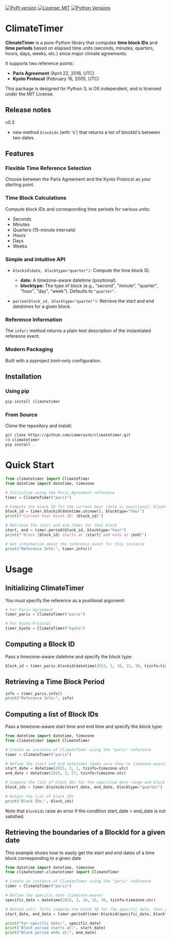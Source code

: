 [![PyPI version](https://img.shields.io/pypi/v/climatetimer.svg)](https://pypi.org/project/climatetimer/)
[![License: MIT](https://img.shields.io/badge/License-MIT-yellow.svg)](LICENSE)
[![Python Versions](https://img.shields.io/pypi/pyversions/climatetimer.svg)](https://pypi.org/project/climatetimer/)

# ClimateTimer

**ClimateTimer** is a pure-Python library that computes **time block IDs** and **time periods** based on elapsed time units (seconds, minutes, quarters, hours, days, weeks, etc.) since major climate agreements.

It supports two reference points:
- **Paris Agreement** (April 22, 2016, UTC)
- **Kyoto Protocol** (February 16, 2005, UTC)

This package is designed for Python 3, is OS independent, and is licensed under the MIT License.

## Release notes

v0.3
- new method `blockids` (with 's') that returns a list of blockId's between two dates.

## Features

### Flexible Time Reference Selection
Choose between the Paris Agreement and the Kyoto Protocol as your starting point.

### Time Block Calculations
Compute block IDs and corresponding time periods for various units:
  - Seconds
  - Minutes
  - Quarters (15-minute intervals)
  - Hours
  - Days
  - Weeks

### Simple and intuitive API

  - `blockid(date, blocktype="quarter")`: Compute the time block ID.  
    - **date:** A timezone-aware datetime (positional).  
    - **blocktype:** The type of block (e.g., "second", "minute", "quarter", "hour", "day", "week"). Defaults to `"quarter"`.

  - `period(block_id, blocktype="quarter")`: Retrieve the start and end datetimes for a given block.

### Reference Information
  The `info()` method returns a plain-text description of the instantiated reference event.

### Modern Packaging
Built with a pyproject.toml–only configuration.

## Installation

### Using pip
```bash
pip install climatetimer
```

### From Source
Clone the repository and install:
```bash
git clone https://github.com/cameraink/climatetimer.git
cd climatetimer
pip install .
```

# Quick Start
```python
from climatetimer import ClimateTimer
from datetime import datetime, timezone

# Initialize using the Paris Agreement reference
timer = ClimateTimer("paris")

# Compute the block ID for the current hour (date is positional; blocktype defaults to "quarter")
block_id = timer.blockid(datetime.utcnow(), blocktype="hour")
print(f"Current hour block ID: {block_id}")

# Retrieve the start and end times for that block
start, end = timer.period(block_id, blocktype="hour")
print(f"Block {block_id} starts at {start} and ends at {end}")

# Get information about the reference event for this instance
print("Reference Info:", timer.info())
```

# Usage
## Initializing ClimateTimer
You must specify the reference as a positional argument:
```python
# For Paris Agreement
timer_paris = ClimateTimer("paris")

# For Kyoto Protocol
timer_kyoto = ClimateTimer("kyoto")

```

## Computing a Block ID
Pass a timezone-aware datetime and specify the block type:
```python
block_id = timer_paris.blockid(datetime(2023, 5, 10, 15, 30, tzinfo=timezone.utc), blocktype="hour")
```

## Retrieving a Time Block Period
```python
info = timer_paris.info()
print("Reference Info:", info)
```

## Computing a list of Block IDs
Pass a timezone-aware start time and end time and specify the block type:
```python
from datetime import datetime, timezone
from climatetimer import ClimateTimer

# Create an instance of ClimateTimer using the "paris" reference
timer = ClimateTimer("paris")

# Define the start and end datetimes (make sure they're timezone-aware)
start_date = datetime(2025, 3, 1, tzinfo=timezone.utc)
end_date = datetime(2025, 3, 27, tzinfo=timezone.utc)

# Compute the list of block IDs for the specified date range and block type
block_ids = timer.blockids(start_date, end_date, blocktype="quarter")

# Output the list of block IDs
print("Block IDs:", block_ids)
```

Note that `blockids` raise an error if the condition start_date > end_date is not satisfied.

## Retrieving the boundaries of a BlockId for a given date
This example shows how to easily get the start and end dates of a time block
corresponding to a given date 

```python
from datetime import datetime, timezone
from climatetimer.climatetimer import ClimateTimer

# Create an instance of ClimateTimer using the "paris" reference
timer = ClimateTimer("paris")

# Define the specific date (timezone-aware)
specific_date = datetime(2025, 3, 10, 15, 30, tzinfo=timezone.utc)

# Nested call: first compute the block ID for the specific date, then get its period.
start_date, end_date = timer.period(timer.blockid(specific_date, blocktype="hour"), blocktype="hour")

print("For specific date:", specific_date)
print("Block period starts at:", start_date)
print("Block period ends at:", end_date)
```